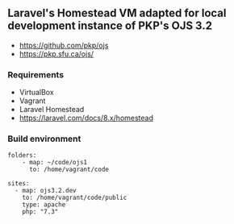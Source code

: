 ## Laravel's Homestead VM adapted for local development instance of PKP's OJS 3.2
  * https://github.com/pkp/ojs
  * https://pkp.sfu.ca/ojs/

### Requirements     
  * VirtualBox     
  * Vagrant     
  * Laravel Homestead 
  * https://laravel.com/docs/8.x/homestead     

### Build environment
    folders:     
        - map: ~/code/ojs1    
          to: /home/vagrant/code    

    sites:     
      - map: ojs3.2.dev    
        to: /home/vagrant/code/public    
        type: apache    
        php: "7.3"    

